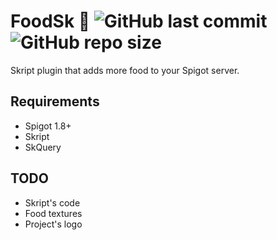 # FoodSk 🍕 ![GitHub last commit](https://img.shields.io/github/last-commit/PanIntegralus/FoodSk) ![GitHub repo size](https://img.shields.io/github/repo-size/PanIntegralus/FoodSk)
Skript plugin that adds more food to your Spigot server.

## Requirements
- Spigot 1.8+
- Skript
- SkQuery

## TODO
- Skript's code
- Food textures
- Project's logo
